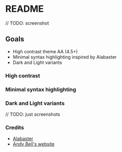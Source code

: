 # README

// TODO: screenshot

## Goals

- High contrast theme AA (4.5+)
- Minimal syntax highlighting inspired by Alabaster
- Dark and Light variants

### High contrast

### Minimal syntax highlighting

### Dark and Light variants

// TODO: just screenshots

### Credits

- [Alabaster](url)
- [Andy Bell's website](url)
